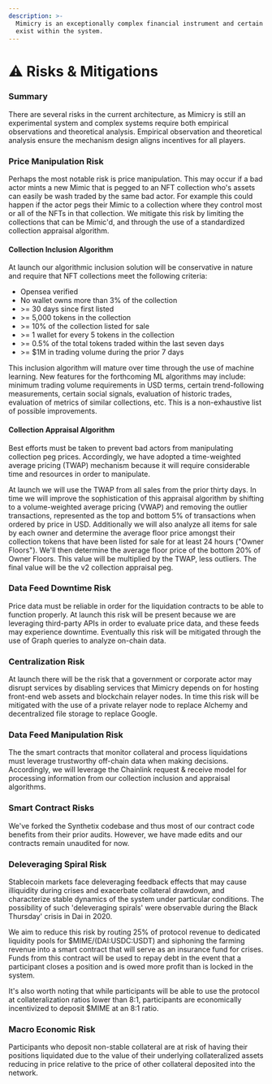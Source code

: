 ```yaml
---
description: >-
  Mimicry is an exceptionally complex financial instrument and certain risks
  exist within the system.
---
```


# ⚠ Risks & Mitigations

### Summary

There are several risks in the current architecture, as Mimicry is still an experimental system and complex systems require both empirical observations and theoretical analysis. Empirical observation and theoretical analysis ensure the mechanism design aligns incentives for all players.

### **Price Manipulation Risk**

Perhaps the most notable risk is price manipulation. This may occur if a bad actor mints a new Mimic that is pegged to an NFT collection who's assets can easily be wash traded by the same bad actor. For example this could happen if the actor pegs their Mimic to a collection where they control most or all of the NFTs in that collection. We mitigate this risk by limiting the collections that can be Mimic'd, and through the use of a standardized collection appraisal algorithm.&#x20;

#### Collection Inclusion Algorithm

At launch our algorithmic inclusion solution will be conservative in nature and require that NFT collections meet the following criteria:&#x20;

* Opensea verified
* No wallet owns more than 3% of the collection
* \>= 30 days since first listed
* \>= 5,000 tokens in the collection
* \>= 10% of the collection listed for sale
* \>= 1 wallet for every 5 tokens in the collection
* \>= 0.5% of the total tokens traded within the last seven days
* \>= $1M in trading volume during the prior 7 days

This inclusion algorithm will mature over time through the use of machine learning. New features for the forthcoming ML algorithms may include: minimum trading volume requirements in USD terms, certain trend-following measurements, certain social signals, evaluation of historic trades, evaluation of metrics of similar collections, etc. This is a non-exhaustive list of possible improvements.&#x20;

#### Collection Appraisal Algorithm

Best efforts must be taken to prevent bad actors from manipulating collection peg prices. Accordingly, we have adopted a time-weighted average pricing (TWAP) mechanism because it will require considerable time and resources in order to manipulate.

At launch we will use the TWAP from all sales from the prior thirty days. In time we will improve the sophistication of this appraisal algorithm by shifting to a volume-weighted average pricing (VWAP) and removing the outlier transactions, represented as the top and bottom 5% of transactions when ordered by price in USD. Additionally we will also analyze all items for sale by each owner and determine the average floor price amongst their collection tokens that have been listed for sale for at least 24 hours ("Owner Floors"). We'll then determine the average floor price of the bottom 20% of Owner Floors. This value will be multiplied by the TWAP, less outliers. The final value will be the v2 collection appraisal peg.

### **Data Feed Downtime Risk**

Price data must be reliable in order for the liquidation contracts to be able to function properly. At launch this risk will be present because we are leveraging third-party APIs in order to evaluate price data, and these feeds may experience downtime. Eventually this risk will be mitigated through the use of Graph queries to analyze on-chain data.

### Centralization Risk

At launch there will be the risk that a government or corporate actor may disrupt services by disabling services that Mimicry depends on for hosting front-end web assets and blockchain relayer nodes. In time this risk will be mitigated with the use of a private relayer node to replace Alchemy and decentralized file storage to replace Google.

### **Data Feed Manipulation Risk**

The the smart contracts that monitor collateral and process liquidations must leverage trustworthy off-chain data when making decisions. Accordingly, we will leverage the Chainlink request & receive model for processing information from our collection inclusion and appraisal algorithms.

### **Smart Contract Risks**

We've forked the Synthetix codebase and thus most of our contract code benefits from their prior audits. However, we have made edits and our contracts remain unaudited for now.&#x20;

### **Deleveraging Spiral Risk**

Stablecoin markets face deleveraging feedback effects that may cause illiquidity during crises and exacerbate collateral drawdown, and characterize stable dynamics of the system under particular conditions. The possibility of such 'deleveraging spirals' were observable during the Black Thursday' crisis in Dai in 2020.&#x20;

We aim to reduce this risk by routing 25% of protocol revenue to dedicated liquidity pools for $MIME/(DAI:USDC:USDT) and siphoning the farming revenue into a smart contract that will serve as an insurance fund for crises. Funds from this contract will be used to repay debt in the event that a participant closes a position and is owed more profit than is locked in the system.

It's also worth noting that while participants will be able to use the protocol at collateralization ratios lower than 8:1, participants are economically incentivized to deposit $MIME at an 8:1 ratio.

### **Macro Economic Risk**

Participants who deposit non-stable collateral are at risk of having their positions liquidated due to the value of their underlying collateralized assets reducing in price relative to the price of other collateral deposited into the network.&#x20;
